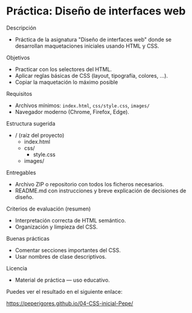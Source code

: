# Práctica: Diseño de interfaces web

Descripción
- Práctica de la asignatura "Diseño de interfaces web" donde se desarrollan maquetaciones iniciales usando HTML y CSS.

Objetivos
- Practicar con los selectores del HTML.
- Aplicar reglas básicas de CSS (layout, tipografía, colores, ...).
- Copiar la maquetación lo máximo posible

Requisitos
- Archivos mínimos: `index.html`, `css/style.css`, `images/`
- Navegador moderno (Chrome, Firefox, Edge).

Estructura sugerida
- / (raíz del proyecto)
    - index.html
    - css/
        - style.css
    - images/

Entregables
- Archivo ZIP o repositorio con todos los ficheros necesarios.
- README.md con instrucciones y breve explicación de decisiones de diseño.

Criterios de evaluación (resumen)
- Interpretación correcta de HTML semántico.
- Organización y limpieza del CSS.

Buenas prácticas
- Comentar secciones importantes del CSS.
- Usar nombres de clase descriptivos.

Licencia
- Material de práctica — uso educativo.

Puedes ver el resultado en el siguiente enlace:

https://peperigores.github.io/04-CSS-inicial-Pepe/
